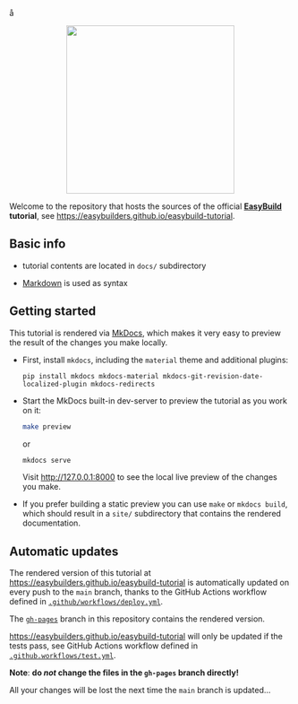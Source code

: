 å<p align="center"><img src="./docs/img/easybuild_logo_alpha.png" width="300px"/></p>

Welcome to the repository that hosts the sources of the official **[EasyBuild](https://easybuild.io)
tutorial**, see https://easybuilders.github.io/easybuild-tutorial.

## Basic info

* tutorial contents are located in ``docs/`` subdirectory

* [Markdown](https://daringfireball.net/projects/markdown) is used as syntax

## Getting started

This tutorial is rendered via [MkDocs](https://www.mkdocs.org/),
which makes it very easy to preview the result of the changes you make locally.

* First, install ``mkdocs``, including the `material` theme and additional plugins:

      pip install mkdocs mkdocs-material mkdocs-git-revision-date-localized-plugin mkdocs-redirects

* Start the MkDocs built-in dev-server to preview the tutorial as you work on it:

    ```bash
    make preview
    ```

    or

    ```bash
    mkdocs serve
    ```

    Visit http://127.0.0.1:8000 to see the local live preview of the changes you make.

* If you prefer building a static preview you can use ``make`` or ``mkdocs build``,
  which should result in a ``site/`` subdirectory that contains the rendered documentation.


## Automatic updates

The rendered version of this tutorial at https://easybuilders.github.io/easybuild-tutorial
is automatically updated on every push to the ``main`` branch,
thanks to the GitHub Actions workflow defined in
[``.github/workflows/deploy.yml``](https://github.com/easybuilders/easybuild-tutorial/blob/main/.github/workflows/deploy.yml).

The [``gh-pages``](https://github.com/easybuilders/easybuild-tutorial/tree/gh-pages) branch in this repository contains the rendered version.

https://easybuilders.github.io/easybuild-tutorial will only be updated if the tests pass,
see GitHub Actions workflow defined in
[``.github.workflows/test.yml``](https://github.com/easybuilders/easybuild-tutorial/blob/main/.github/workflows/test.yml).

**Note**: **do *not* change the files in the ``gh-pages`` branch directly!**

All your changes will be lost the next time the ``main`` branch is updated...
